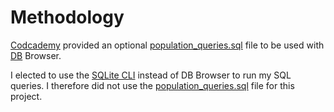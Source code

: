 # Methodology
[Codcademy](https://www.codecademy.com/) provided an optional [population_queries.sql](./population_queries.sql) file to be used with [DB](https://sqlitebrowser.org/) Browser. 

I elected to use the [SQLite CLI](https://sqlite.org/cli.html) instead of DB Browser to run my SQL queries. I therefore did not use the [population_queries.sql](./population_queries.sql) file for this project.